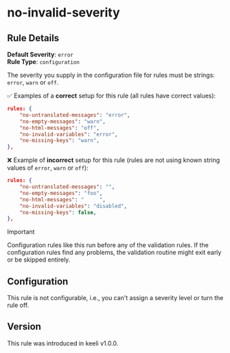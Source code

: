 # no-invalid-severity

## Rule Details

**Default Severity**: `error`  
**Rule Type**: `configuration`

The severity you supply in the configuration file for rules must be strings: `error`, `warn` or `off`.

✅ Examples of a **correct** setup for this rule (all rules have correct values):

```json
rules: {
	"no-untranslated-messages": "error",
	"no-empty-messages": "warn",
	"no-html-messages": "off",
	"no-invalid-variables": "error",
	"no-missing-keys": "warn",
},
```

❌ Example of **incorrect** setup for this rule (rules are not using known string values of `error`, `warn` or `off`):

```json
rules: {
	"no-untranslated-messages": "",
	"no-empty-messages": "foo",
	"no-html-messages": "     ",
	"no-invalid-variables": "disabled",
	"no-missing-keys": false,
},
```

> [!IMPORTANT]
> Configuration rules like this run before any of the validation rules. If the configuration rules find any problems, the validation routine might exit early or be skipped entirely.

## Configuration

This rule is not configurable, i.e., you can't assign a severity level or turn the rule off.

## Version

This rule was introduced in keeli v1.0.0.
